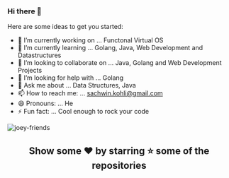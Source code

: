 ### Hi there 👋



Here are some ideas to get you started:

- 🔭 I’m currently working on ... Functonal Virtual OS
- 🌱 I’m currently learning ...   Golang, Java, Web Development and Datastructures
- 👯 I’m looking to collaborate on ...  Java, Golang and Web Development Projects
- 🤔 I’m looking for help with ... Golang
- 💬 Ask me about ... Data Structures, Java
- 📫 How to reach me: ... sachwin.kohli@gmail.com 
- 😄 Pronouns: ... He
- ⚡ Fun fact: ...  Cool enough to rock your code

![joey-friends](https://user-images.githubusercontent.com/88154798/139530690-982c084b-ee4c-404c-bbd7-b49d0ca4fb8a.gif)




<div align="center">
  
## Show some ❤️ by starring ⭐ some of the repositories
